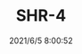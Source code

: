 ﻿---
layout: post 
title: SHR-4
tags: SUR
categories: wire-harness
overview: Crimp style 1.0mm pitch connector
series: EH
part_number: 0521-1
thumb_img: 
image: static/202106/521-20210605.jpg
date: 2021/6/5 8:00:52
---



